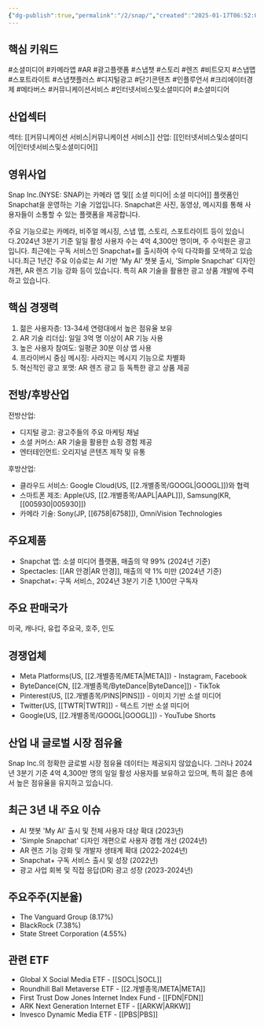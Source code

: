 ```yaml
---
{"dg-publish":true,"permalink":"/2/snap/","created":"2025-01-17T06:52:08.589+09:00","updated":"2025-06-03T20:06:01.244+09:00"}
---
```


## 핵심 키워드

#소셜미디어 #카메라앱 #AR #광고플랫폼 #스냅챗 #스토리 #렌즈 #비트모지 #스냅맵 #스포트라이트 #스냅챗플러스 #디지털광고 #단기콘텐츠 #인플루언서 #크리에이터경제 #메타버스 #커뮤니케이션서비스  #인터넷서비스및소셜미디어 #소셜미디어 

## 산업섹터

섹터: [[커뮤니케이션 서비스\|커뮤니케이션 서비스]]
산업: [[인터넷서비스및소셜미디어\|인터넷서비스및소셜미디어]]

## 영위사업

Snap Inc.(NYSE: SNAP)는 카메라 앱 및[[ 소셜 미디어\| 소셜 미디어]] 플랫폼인 Snapchat을 운영하는 기술 기업입니다. Snapchat은 사진, 동영상, 메시지를 통해 사용자들이 소통할 수 있는 플랫폼을 제공합니다. 

주요 기능으로는 카메라, 비주얼 메시징, 스냅 맵, 스토리, 스포트라이트 등이 있습니다.2024년 3분기 기준 일일 활성 사용자 수는 4억 4,300만 명이며, 주 수익원은 광고입니다. 최근에는 구독 서비스인 Snapchat+를 출시하여 수익 다각화를 모색하고 있습니다.최근 1년간 주요 이슈로는 AI 기반 'My AI' 챗봇 출시, 'Simple Snapchat' 디자인 개편, AR 렌즈 기능 강화 등이 있습니다. 특히 AR 기술을 활용한 광고 상품 개발에 주력하고 있습니다.

## 핵심 경쟁력

1. 젊은 사용자층: 13-34세 연령대에서 높은 점유율 보유
2. AR 기술 리더십: 일일 3억 명 이상이 AR 기능 사용
3. 높은 사용자 참여도: 일평균 30분 이상 앱 사용
4. 프라이버시 중심 메시징: 사라지는 메시지 기능으로 차별화
5. 혁신적인 광고 포맷: AR 렌즈 광고 등 독특한 광고 상품 제공

## 전방/후방산업

전방산업:

- 디지털 광고: 광고주들의 주요 마케팅 채널
- 소셜 커머스: AR 기술을 활용한 쇼핑 경험 제공
- 엔터테인먼트: 오리지널 콘텐츠 제작 및 유통

후방산업:

- 클라우드 서비스: Google Cloud(US, [[2.개별종목/GOOGL\|GOOGL]])와 협력
- 스마트폰 제조: Apple(US, [[2.개별종목/AAPL\|AAPL]]), Samsung(KR, [[005930\|005930]])
- 카메라 기술: Sony(JP, [[6758\|6758]]), OmniVision Technologies

## 주요제품

- Snapchat 앱: 소셜 미디어 플랫폼, 매출의 약 99% (2024년 기준)
- Spectacles: [[AR 안경\|AR 안경]], 매출의 약 1% 미만 (2024년 기준)
- Snapchat+: 구독 서비스, 2024년 3분기 기준 1,100만 구독자

## 주요 판매국가

미국, 캐나다, 유럽 주요국, 호주, 인도

## 경쟁업체

- Meta Platforms(US, [[2.개별종목/META\|META]]) - Instagram, Facebook
- ByteDance(CN, [[2.개별종목/ByteDance\|ByteDance]]) - TikTok
- Pinterest(US, [[2.개별종목/PINS\|PINS]]) - 이미지 기반 소셜 미디어
- Twitter(US, [[TWTR\|TWTR]]) - 텍스트 기반 소셜 미디어
- Google(US, [[2.개별종목/GOOGL\|GOOGL]]) - YouTube Shorts

## 산업 내 글로벌 시장 점유율

Snap Inc.의 정확한 글로벌 시장 점유율 데이터는 제공되지 않았습니다. 그러나 2024년 3분기 기준 4억 4,300만 명의 일일 활성 사용자를 보유하고 있으며, 특히 젊은 층에서 높은 점유율을 유지하고 있습니다.

## 최근 3년 내 주요 이슈

- AI 챗봇 'My AI' 출시 및 전체 사용자 대상 확대 (2023년)
- 'Simple Snapchat' 디자인 개편으로 사용자 경험 개선 (2024년)
- AR 렌즈 기능 강화 및 개발자 생태계 확대 (2022-2024년)
- Snapchat+ 구독 서비스 출시 및 성장 (2022년)
- 광고 사업 회복 및 직접 응답(DR) 광고 성장 (2023-2024년)

## 주요주주(지분율)

- The Vanguard Group (8.17%)
- BlackRock (7.38%)
- State Street Corporation (4.55%)

## 관련 ETF

- Global X Social Media ETF - [[SOCL\|SOCL]]
- Roundhill Ball Metaverse ETF - [[2.개별종목/META\|META]]
- First Trust Dow Jones Internet Index Fund - [[FDN\|FDN]]
- ARK Next Generation Internet ETF - [[ARKW\|ARKW]]
- Invesco Dynamic Media ETF - [[PBS\|PBS]]